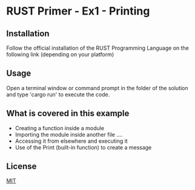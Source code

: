 # RUST Primer - Ex1 - Printing 


## Installation

Follow the official installation of the RUST Programming Language on the following link (depending on your platform)


## Usage

Open a terminal window or command prompt in the folder of the solution and type 'cargo run' to execute the code. 

## What is covered in this example

- Creating a function inside a module
- Importing the module inside another file .... 
- Accessing it from elsewhere and executing it 
- Use of the Print (built-in function) to create a message

## License
[MIT](https://choosealicense.com/licenses/mit/)